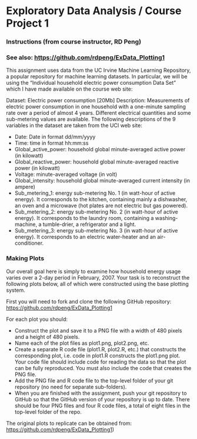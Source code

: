 # Exploratory Data Analysis / Course Project 1

### Instructions (from course instructor, RD Peng) 
### See also: https://github.com/rdpeng/ExData_Plotting1

This assignment uses data from the UC Irvine Machine Learning Repository, a popular repository for machine learning datasets. In particular, we will be using the “Individual household electric power consumption Data Set” which I have made available on the course web site:

Dataset: Electric power consumption [20Mb]
Description: Measurements of electric power consumption in one household with a one-minute sampling rate over a period of almost 4 years. Different electrical quantities and some sub-metering values are available.
The following descriptions of the 9 variables in the dataset are taken from the UCI web site:

- Date: Date in format dd/mm/yyyy  
- Time: time in format hh:mm:ss  
- Global_active_power: household global minute-averaged active power (in kilowatt)  
- Global_reactive_power: household global minute-averaged reactive power (in kilowatt)  
- Voltage: minute-averaged voltage (in volt)  
- Global_intensity: household global minute-averaged current intensity (in ampere)  
- Sub_metering_1: energy sub-metering No. 1 (in watt-hour of active energy). It corresponds to the kitchen, containing mainly a dishwasher, an oven and a microwave (hot plates are not electric but gas powered).  
- Sub_metering_2: energy sub-metering No. 2 (in watt-hour of active energy). It corresponds to the laundry room, containing a washing-machine, a tumble-drier, a refrigerator and a light.  
- Sub_metering_3: energy sub-metering No. 3 (in watt-hour of active energy). It corresponds to an electric water-heater and an air-conditioner.  

### Making Plots   
Our overall goal here is simply to examine how household energy usage varies over a 2-day period in February, 2007. Your task is to reconstruct the following plots below, all of which were constructed using the base plotting system.

First you will need to fork and clone the following GitHub repository: https://github.com/rdpeng/ExData_Plotting1

For each plot you should:  

- Construct the plot and save it to a PNG file with a width of 480 pixels and a height of 480 pixels.  
- Name each of the plot files as plot1.png, plot2.png, etc.  
- Create a separate R code file (plot1.R, plot2.R, etc.) that constructs the corresponding plot, i.e. code in plot1.R constructs the plot1.png plot. Your code file should include code for reading the data so that the plot can be fully reproduced. You must also include the code that creates the PNG file.  
- Add the PNG file and R code file to the top-level folder of your git repository (no need for separate sub-folders). 
- When you are finished with the assignment, push your git repository to GitHub so that the GitHub version of your repository is up to date. There should be four PNG files and four R code files, a total of eight files in the top-level folder of the repo.

The original plots to replicate can be obtained from: https://github.com/rdpeng/ExData_Plotting1)  
